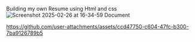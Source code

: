 Building my own Resume using Html and css
![Screenshot 2025-02-26 at 16-34-59 Document](https://github.com/user-attachments/assets/dfbc4457-6195-4ee8-84d4-c5e4d058f3b3)


https://github.com/user-attachments/assets/ccd47750-c604-47fc-b300-7ba9126789b5

